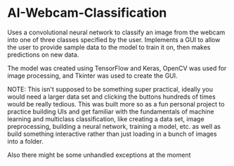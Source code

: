 # AI-Webcam-Classification
Uses a convolutional neural network to classify an image from the webcam into one of three classes specified by the user.
Implements a GUI to allow the user to provide sample data to the model to train it on, then makes predictions on new data.

The model was created using TensorFlow and Keras, OpenCV was used for image processing, and Tkinter was used to create the GUI.

NOTE: This isn't supposed to be something super practical, ideally you would need a larger data set and clicking the buttons hundreds of times would be really tedious.
This was built more so as a fun personal project to practice building UIs and get familiar with the fundamentals of machine learning and multiclass classification,
like creating a data set, image preprocessing, building a neural network, training a model, etc. as well as build something interactive rather than just loading in a bunch of images into a folder.

Also there might be some unhandled exceptions at the moment

